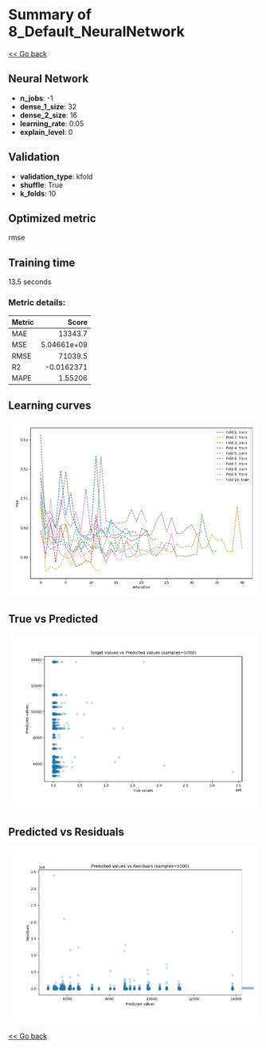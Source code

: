 # Summary of 8_Default_NeuralNetwork

[<< Go back](../README.md)


## Neural Network
- **n_jobs**: -1
- **dense_1_size**: 32
- **dense_2_size**: 16
- **learning_rate**: 0.05
- **explain_level**: 0

## Validation
 - **validation_type**: kfold
 - **shuffle**: True
 - **k_folds**: 10

## Optimized metric
rmse

## Training time

13.5 seconds

### Metric details:
| Metric   |           Score |
|:---------|----------------:|
| MAE      | 13343.7         |
| MSE      |     5.04661e+09 |
| RMSE     | 71039.5         |
| R2       |    -0.0162371   |
| MAPE     |     1.55206     |



## Learning curves
![Learning curves](learning_curves.png)
## True vs Predicted

![True vs Predicted](true_vs_predicted.png)


## Predicted vs Residuals

![Predicted vs Residuals](predicted_vs_residuals.png)



[<< Go back](../README.md)

